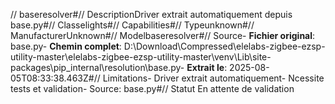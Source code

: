 // baseresolver#// DescriptionDriver extrait automatiquement depuis base.py#// Classelights#// Capabilities#// Typeunknown#// ManufacturerUnknown#// Modelbaseresolver#// Source- **Fichier original**: base.py- **Chemin complet**: D:\Download\Compressed\elelabs-zigbee-ezsp-utility-master\elelabs-zigbee-ezsp-utility-master\venv\Lib\site-packages\pip\_internal\resolution\base.py- **Extrait le**: 2025-08-05T08:33:38.463Z#// Limitations- Driver extrait automatiquement- Ncessite tests et validation- Source: base.py#// Statut En attente de validation
